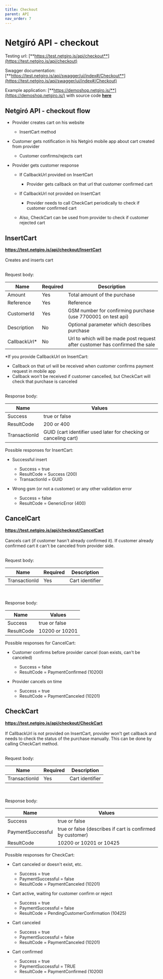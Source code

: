 ```yaml
---
title: Checkout
parent: API
nav_order: 7
---
```


# Netgíró API - checkout

Testing url: [**https://test.netgiro.is/api/checkout**](https://test.netgiro.is/api/checkout)

Swagger documentation: [**https://test.netgiro.is/api/swagger/ui/index#/Checkout**](https://test.netgiro.is/api/swagger/ui/index#/Checkout)

Example application: [**https://demoshop.netgiro.is/**](https://demoshop.netgiro.is/) with source code [**here**](https://github.com/netgiro/api-demo-client)

## Netgiró API - checkout flow
- Provider creates cart on his website
	- InsertCart method
    
- Customer gets notification in his Netgiró mobile app about cart created from provider
	- Customer confirms/rejects cart
    
- Provider gets customer response
	- If CallbackUrl provided on InsertCart
		- Provider gets callback on that url that customer confirmed cart

	- If CallbackUrl not provided on InsertCart
		- Provider needs to call CheckCart periodically to check if customer confirmed cart

	- Also, CheckCart can be used from provider to check if customer rejected cart

## InsertCart
**https://test.netgiro.is/api/checkout/InsertCart**
<br><br>
Creates and inserts cart

 <br>
Request body:

| Name  | Required | Description |
| ------------- | ------------- |------------- |
| Amount  | Yes | Total amount of the purchase  |
| Reference  | Yes | Reference |
| CustomerId | Yes | GSM number for confirming purchase (use 7700001 on test api) |
| Description | No | Optional parameter which describes purchase |
| CallbackUrl*| No | Url to which will be made post request after customer has confirmed the sale |

*If you provide CallbackUrl on InsertCart:
  - Callback on that url will be received when customer confirms payment request in mobile app
  - Callback won't be received if customer cancelled, but CheckCart will check that purchase is canceled
 <br> <br>

Response body:

| Name | Values |
| ------------- |------------- |
| Success | true or false |
| ResultCode | 200 or 400 |
| TransactionId | GUID (cart identifier used later for checking or canceling cart) |


Possible responses for InsertCart:
  - Successful insert
      - Success = true
      - ResultCode = Success (200)
      - TransactionId = GUID

  - Wrong gsm (or not a customer) or any other validation error
    - Success = false
    - ResultCode = GenericError (400)

## CancelCart
**https://test.netgiro.is/api/checkout/CancelCart**
 <br><br>
Cancels cart (if customer hasn't already confirmed it). If customer already confirmed cart it can't be canceled from provider side.

 <br>
Request body:

| Name  | Required | Description |
| ------------- | ------------- |------------- |
| TransactionId  | Yes | Cart identifier  |

 <br> <br>
Response body:

| Name  | Values |
| ------------- | ------------- |
| Success | true or false |
| ResultCode | 10200 or 10201 |


Possible responses for CancelCart:
  - Customer confirms before provider cancel (loan exists, can't be canceled)
    - Success = false
    - ResultCode = PaymentConfirmed (10200)
			
  - Provider cancels on time
    - Success = true
    - ResultCode = PaymentCanceled (10201)


## CheckCart
**https://test.netgiro.is/api/checkout/CheckCart**
 <br><br>
If CallbackUrl is not provided on InsertCart, provider won't get callback and needs to check the status of the purchase manually.
This can be done by calling CheckCart method.

 <br>
Request body:

| Name  | Required | Description |
| ------------- | ------------- |------------- |
| TransactionId  | Yes | Cart identifier  |

<br><br>
Response body:

| Name  | Values |
| ------------- | ------------- |
| Success | true or false |
| PaymentSuccessful | true or false (describes if cart is confirmed by customer) |
| ResultCode | 10200 or 10201 or 10425 |

Possible responses for CheckCart:
  - Cart canceled or doesn't exist, etc.
    - Success = true
    - PaymentSuccessful = false
    - ResultCode = PaymentCanceled (10201)
	
  - Cart active, waiting for customer confirm or reject
    - Success = true
    - PaymentSuccessful = false
    - ResultCode = PendingCustomerConfirmation (10425)
	
  - Cart canceled
    - Success = true
    - PaymentSuccessful = false
    - ResultCode = PaymentCanceled (10201)

  - Cart confirmed
    - Success = true
    - PaymentSuccessful = TRUE
    - ResultCode = PaymentConfirmed (10200)
